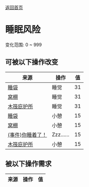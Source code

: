 [返回首页](index.md)  
# 睡眠风险  
变化范围: 0 ~ 999  
## 可被以下操作改变  
来源  |  操作  |  值  
----  |  ----  |  ----  
[睡袋](BedRoll.md)  |  睡觉  |  31  
[窝棚](Shelter.md)  |  睡觉  |  31  
[木筏庇护所](RaftShelter.md)  |  睡觉  |  31  
[睡袋](BedRoll.md)  |  小憩  |  15  
[窝棚](Shelter.md)  |  小憩  |  15  
[(事件)你睡着了！](Event_FallingAsleep.md)  |  Zzz……  |  15  
[木筏庇护所](RaftShelter.md)  |  小憩  |  15  
## 被以下操作需求  
来源  |  操作  |  值  
----  |  ----  |  ----  

